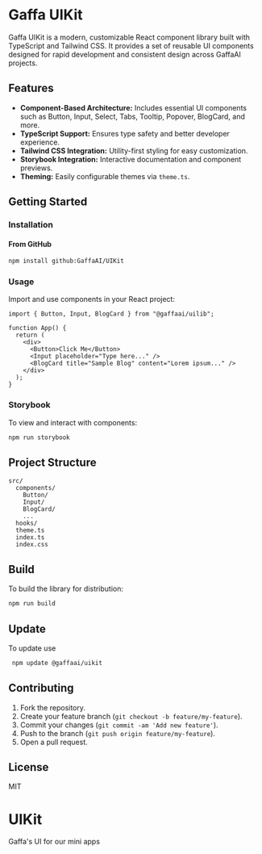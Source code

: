# Gaffa UIKit

Gaffa UIKit is a modern, customizable React component library built with TypeScript and Tailwind CSS. It provides a set of reusable UI components designed for rapid development and consistent design across GaffaAI projects.

## Features

- **Component-Based Architecture:** Includes essential UI components such as Button, Input, Select, Tabs, Tooltip, Popover, BlogCard, and more.
- **TypeScript Support:** Ensures type safety and better developer experience.
- **Tailwind CSS Integration:** Utility-first styling for easy customization.
- **Storybook Integration:** Interactive documentation and component previews.
- **Theming:** Easily configurable themes via `theme.ts`.

## Getting Started

### Installation

#### From GitHub

```bash
npm install github:GaffaAI/UIKit
```

### Usage

Import and use components in your React project:

```tsx
import { Button, Input, BlogCard } from "@gaffaai/uilib";

function App() {
  return (
    <div>
      <Button>Click Me</Button>
      <Input placeholder="Type here..." />
      <BlogCard title="Sample Blog" content="Lorem ipsum..." />
    </div>
  );
}
```

### Storybook

To view and interact with components:

```bash
npm run storybook
```

## Project Structure

```
src/
  components/
    Button/
    Input/
    BlogCard/
    ...
  hooks/
  theme.ts
  index.ts
  index.css
```

## Build

To build the library for distribution:

```bash
npm run build
```

## Update

To update use

```bash
 npm update @gaffaai/uikit
```

## Contributing

1. Fork the repository.
2. Create your feature branch (`git checkout -b feature/my-feature`).
3. Commit your changes (`git commit -am 'Add new feature'`).
4. Push to the branch (`git push origin feature/my-feature`).
5. Open a pull request.

## License

MIT

# UIKit

Gaffa's UI for our mini apps

